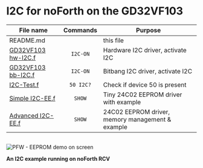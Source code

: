 # I2C for noForth on the GD32VF103

 File name | Commands | Purpose  
------|:--------:|----------
README.md      |   | this file
[GD32VF103 hw-I2C.f](GD32VF103%20hw-I2C.f) | `I2C-ON` | Hardware I2C driver, activate I2C
[GD32VF103 bb-I2C.f](GD32VF103%20bb-I2C.f) | `I2C-ON` | Bitbang I2C driver,  activate I2C
[I2C-Test.f](i2c-test.f) |`50 I2C?` | Check if device 50 is present
[Simple I2C-EE.f](Simple%20I2C-EE.f) | `SHOW` | Tiny 24C02 EEPROM driver with example  
[Advanced I2C-EE.f](Advanced%20I2C-EE.f) | `SHOW` | 24C02 EEPROM driver, memory management & example  
  
 ```
 ``` 
![PFW - EEPROM demo on screen](https://user-images.githubusercontent.com/11397265/152155072-f541177c-e9f9-4c90-930e-37f9fbb89b03.jpg)

**An I2C example running on noForth RCV**
